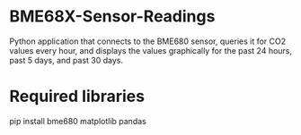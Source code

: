# BME68X-Sensor-Readings
Python application that connects to the BME680 sensor, queries it for CO2 values every hour, and displays the values graphically for the past 24 hours, past 5 days, and past 30 days.

# Required libraries
pip install bme680 matplotlib pandas
